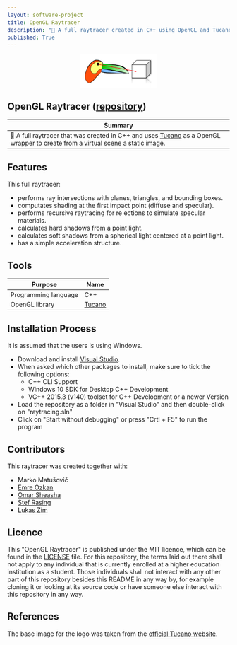 ```yaml
---
layout: software-project
title: OpenGL Raytracer
description: "🦜 A full raytracer created in C++ using OpenGL and Tucano"
published: True
---
```


<img src= "/assets/software-project/opengl-raytracer/opengl_raytracer_logo.png" alt="OpenGL Raytracer Logo" width="35%" style="display: block; margin: 0 auto">

## OpenGL Raytracer ([repository](https://github.com/johanneshagspiel/opengl-raytracer))

| Summary  |
| -------------------------------------------------- |
| 🦜 A full raytracer that was created in C++ and uses [Tucano](https://www.lcg.ufrj.br/tucano/) as a OpenGL wrapper to create from a virtual scene a static image.|

## Features

This full raytracer:

- performs ray intersections with planes, triangles, and bounding boxes.
- computates shading at the first impact point (diffuse and specular).
- performs recursive raytracing for re ections to simulate specular materials.
- calculates hard shadows from a point light.
- calculates soft shadows from a spherical light centered at a point light.
- has a simple acceleration structure.

## Tools

| Purpose                | Name                                                                                                            |
|------------------------|-----------------------------------------------------------------------------------------------------------------|
| Programming language   | C++                                                                                           |
| OpenGL library         | [Tucano](https://www.lcg.ufrj.br/tucano/)                                                                                                      |

## Installation Process

It is assumed that the users is using Windows. 

- Download and install [Visual Studio](https://visualstudio.microsoft.com/).
- When asked which other packages to install, make sure to tick the following options:
  - C++ CLI Support
  - Windows 10 SDK for Desktop C++ Development
  - VC++ 2015.3 (v140) toolset for C++ Development or a newer Version
- Load the repository as a folder in "Visual Studio" and then double-click on "raytracing.sln"
- Click on "Start without debugging" or press "Crtl + F5" to run the program

## Contributors

This raytracer was created together with:

- Marko Matušovič
- [Emre Ozkan](https://github.com/emre6943)
- [Omar Sheasha](https://github.com/osheasha)
- [Stef Rasing](https://github.com/stefstef00)
- [Lukas Zim](https://github.com/LukasZim)

## Licence

This "OpenGL Raytracer" is published under the MIT licence, which can be found in the [LICENSE](https://github.com/johanneshagspiel/opengl-raytracer/blob/main/LICENSE) file. For this repository, the terms laid out there shall not apply to any individual that is currently enrolled at a higher education institution as a student. Those individuals shall not interact with any other part of this repository besides this README in any way by, for example cloning it or looking at its source code or have someone else interact with this repository in any way.

## References

The base image for the logo was taken from the [official Tucano website](https://www.lcg.ufrj.br/tucano/tucano.png). 
